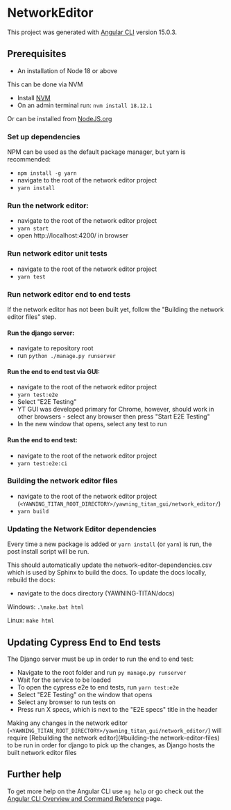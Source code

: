 # NetworkEditor

This project was generated with [Angular CLI](https://github.com/angular/angular-cli) version 15.0.3.

## Prerequisites
- An installation of Node 18 or above

This can be done via NVM
- Install [NVM](https://github.com/coreybutler/nvm-windows)
- On an admin terminal run: `nvm install 18.12.1`

Or can be installed from [NodeJS.org](https://nodejs.org/en/download/)

### Set up dependencies
NPM can be used as the default package manager, but yarn is recommended:
- `npm install -g yarn`
- navigate to the root of the network editor project
- `yarn install`

### Run the network editor:
- navigate to the root of the network editor project
- `yarn start`
- open http://localhost:4200/ in browser

### Run network editor unit tests
- navigate to the root of the network editor project
- `yarn test`

### Run network editor end to end tests
If the network editor has not been built yet, follow the "Building the network editor files" step.

#### Run the django server:
- navigate to repository root
- run `python ./manage.py runserver`

#### Run the end to end test via GUI:
- navigate to the root of the network editor project
- `yarn test:e2e`
- Select "E2E Testing"
- YT GUI was developed primary for Chrome, however,
should work in other browsers - select any browser
then press "Start E2E Testing"
- In the new window that opens, select any test to run

#### Run the end to end test:
- navigate to the root of the network editor project
- `yarn test:e2e:ci`

### Building the network editor files
- navigate to the root of the network editor project (`<YAWNING_TITAN_ROOT_DIRECTORY>/yawning_titan_gui/network_editor/`)
- `yarn build`

### Updating the Network Editor dependencies
Every time a new package is added or `yarn install` (or `yarn`) is run, the post install script will be run.

This should automatically update the network-editor-dependencies.csv which is used by Sphinx to build the docs.
To update the docs locally, rebuild the docs:
- navigate to the docs directory (YAWNING-TITAN/docs)

Windows: `.\make.bat html`

Linux: `make html`

## Updating Cypress End to End tests
The Django server must be up in order to run the end to end test:
- Navigate to the root folder and run `py manage.py runserver`
- Wait for the service to be loaded
- To open the cypress e2e to end tests, run `yarn test:e2e`
- Select "E2E Testing" on the window that opens
- Select any browser to run tests on
- Press run X specs, which is next to the "E2E specs" title in the header

Making any changes in the network editor (`<YAWNING_TITAN_ROOT_DIRECTORY>/yawning_titan_gui/network_editor/`) will require [Rebuilding the network editor](#building-the network-editor-files)
to be run in order for django to pick up the changes, as Django hosts the built network editor files

## Further help

To get more help on the Angular CLI use `ng help` or go check out the [Angular CLI Overview and Command Reference](https://angular.io/cli) page.
